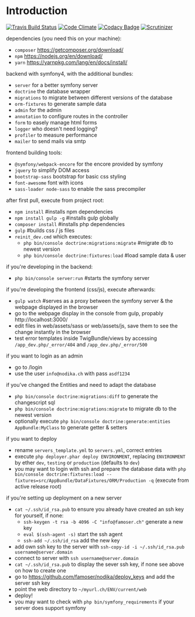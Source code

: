 Introduction
======

[![Travis Build Status](https://travis-ci.org/famoser/nodika.svg?branch=master)](https://travis-ci.org/famoser/nodika)
[![Code Climate](https://codeclimate.com/github/famoser/nodika/badges/gpa.svg)](https://codeclimate.com/github/famoser/nodika)
[![Codacy Badge](https://api.codacy.com/project/badge/Grade/0049282fe1b3437ba8321ec244a3ea93)](https://www.codacy.com/app/famoser/SyncApi-Webpage?utm_source=github.com&amp;utm_medium=referral&amp;utm_content=famoser/nodika&amp;utm_campaign=Badge_Grade)
[![Scrutinizer](https://scrutinizer-ci.com/g/famoser/nodika/badges/quality-score.png?b=master)](https://scrutinizer-ci.com/g/famoser/nodika)

dependencies (you need this on your machine):
 - `composer` https://getcomposer.org/download/
 - `npm` https://nodejs.org/en/download/
 - `yarn` https://yarnpkg.com/lang/en/docs/install/

backend with symfony4, with the additional bundles:
 - `server` for a better symfony server
 - `doctrine` the database wrapper 
 - `migrations` to migrate between different versions of the database
 - `orm-fixtures` to generate sample data
 - `admin` for the admin
 - `annotation` to configure routes in the controller
 - `form` to easely manage html forms
 - `logger` who doesn't need logging?
 - `profiler` to measure performance
 - `mailer` to send mails via smtp
  
frontend building tools:
 - `@symfony/webpack-encore` for the encore provided by symfony
 - `jquery` to simplify DOM access
 - `bootstrap-sass` bootstrap for basic css styling
 - `font-awesome` font with icons
 - `sass-loader node-sass` to enable the sass precompiler

after first pull, execute from project root:
 - `npm install` #installs npm dependencies
 - `npm install gulp -g` #installs gulp globally 
 - `composer install` #installs php dependencies
 - `gulp` #builds css / js files
 - `reinit_dev.cmd` which executes:
	- `php bin/console doctrine:migrations:migrate` #migrate db to newest version
	- `php bin/console doctrine:fixtures:load` #load sample data & user
 
if you're developing in the backend:
 - `php bin/console server:run` #starts the symfony server
 
if you're developing the frontend (css/js), execute afterwards:
 - `gulp watch` #serves as a proxy between the symfony server & the webpage displayed in the browser
 - go to the webpage display in the console from gulp, propably http://localhost:3000/
 - edit files in web/assets/sass or web/assets/js, save them to see the change instantly in the browser
 - test error templates inside TwigBundle/views by accessing `/app_dev.php/_error/404` and `/app_dev.php/_error/500`
 
if you want to login as an admin
 - go to /login
 - use the user `info@nodika.ch` with pass `asdf1234`
 
if you've changed the Entities and need to adapt the database
 - `php bin/console doctrine:migrations:diff` to generate the changescript sql
 - `php bin/console doctrine:migrations:migrate` to migrate db to the newest version
 - optionally execute `php bin/console doctrine:generate:entities AppBundle:MyClass` to generate getter & setters
 
if you want to deploy
 - rename `servers_template.yml` to `servers.yml`, correct entries
 - execute `php deployer.phar deploy ENVIRONMENT`, replacing `ENVIRONMENT` by ether `dev`, `testing` or `production` (defaults to `dev`) 
 - you may want to login with ssh and prepare the database data with `php bin/console doctrine:fixtures:load --fixtures=src/AppBundle/DataFixtures/ORM/Production -q` (execute from active release root)
 
if you're setting up deployment on a new server
 - `cat ~/.ssh/id_rsa.pub` to ensure you already have created an ssh key for yourself, if none:
    - `ssh-keygen -t rsa -b 4096 -C "info@famoser.ch"` generate a new key
    - `eval $(ssh-agent -s)` start the ssh agent
    - `ssh-add ~/.ssh/id_rsa` add the new key
 - add own ssh key to the server with `ssh-copy-id -i ~/.ssh/id_rsa.pub username@server.domain` 
 - connect to server with `ssh username@server.domain`
 - `cat ~/.ssh/id_rsa.pub` to display the sever ssh key, if none see above on how to create one
 - go to https://github.com/famoser/nodika/deploy_keys and add the server ssh key
 - point the web directory to `~/myurl.ch/ENV/current/web`
 - deploy!
 - you may want to check with `php bin/symfony_requirements` if your server does support symfony